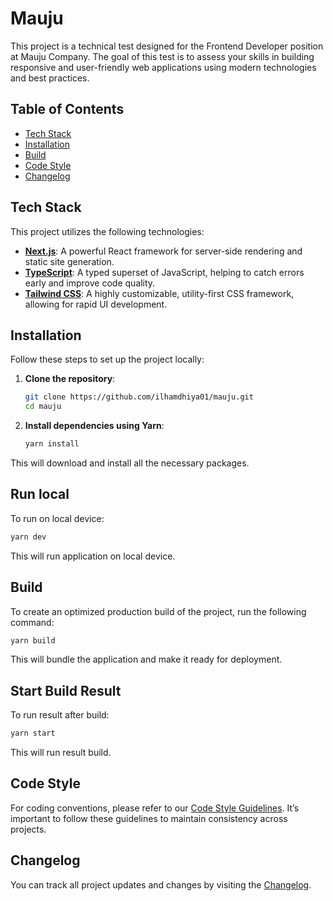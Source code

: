 # Mauju

This project is a technical test designed for the Frontend Developer position at Mauju Company. The goal of this test is to assess your skills in building responsive and user-friendly web applications using modern technologies and best practices.

## Table of Contents

- [Tech Stack](#tech-stack)
- [Installation](#installation)
- [Build](#build)
- [Code Style](#code-style)
- [Changelog](#changelog)

## Tech Stack

This project utilizes the following technologies:

- **[Next.js](https://nextjs.org/)**: A powerful React framework for server-side rendering and static site generation.
- **[TypeScript](https://www.typescriptlang.org/)**: A typed superset of JavaScript, helping to catch errors early and improve code quality.
- **[Tailwind CSS](https://tailwindcss.com/)**: A highly customizable, utility-first CSS framework, allowing for rapid UI development.

## Installation

Follow these steps to set up the project locally:

1. **Clone the repository**:

   ```bash
   git clone https://github.com/ilhamdhiya01/mauju.git
   cd mauju
   ```

2. **Install dependencies using Yarn**:
   ```bash
   yarn install
   ```

This will download and install all the necessary packages.

## Run local

To run on local device:

```bash
yarn dev
```

This will run application on local device.

## Build

To create an optimized production build of the project, run the following command:

```bash
yarn build
```

This will bundle the application and make it ready for deployment.

## Start Build Result

To run result after build:

```bash
yarn start
```

This will run result build.

## Code Style

For coding conventions, please refer to our [Code Style Guidelines](./CODE_STYLE.md). It’s important to follow these guidelines to maintain consistency across projects.

## Changelog

You can track all project updates and changes by visiting the [Changelog](./CHANGELOG.md).
